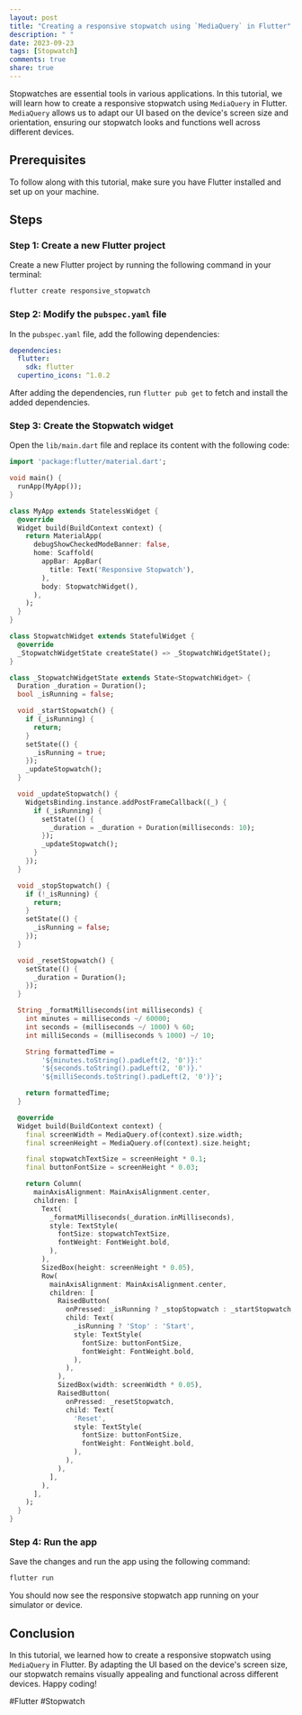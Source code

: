 ```yaml
---
layout: post
title: "Creating a responsive stopwatch using `MediaQuery` in Flutter"
description: " "
date: 2023-09-23
tags: [Stopwatch]
comments: true
share: true
---
```


Stopwatches are essential tools in various applications. In this tutorial, we will learn how to create a responsive stopwatch using `MediaQuery` in Flutter. `MediaQuery` allows us to adapt our UI based on the device's screen size and orientation, ensuring our stopwatch looks and functions well across different devices.

## Prerequisites

To follow along with this tutorial, make sure you have Flutter installed and set up on your machine.

## Steps

### Step 1: Create a new Flutter project

Create a new Flutter project by running the following command in your terminal:

```dart
flutter create responsive_stopwatch
```

### Step 2: Modify the `pubspec.yaml` file

In the `pubspec.yaml` file, add the following dependencies:

```yaml
dependencies:
  flutter:
    sdk: flutter
  cupertino_icons: ^1.0.2
```

After adding the dependencies, run `flutter pub get` to fetch and install the added dependencies.

### Step 3: Create the Stopwatch widget

Open the `lib/main.dart` file and replace its content with the following code:

```dart
import 'package:flutter/material.dart';

void main() {
  runApp(MyApp());
}

class MyApp extends StatelessWidget {
  @override
  Widget build(BuildContext context) {
    return MaterialApp(
      debugShowCheckedModeBanner: false,
      home: Scaffold(
        appBar: AppBar(
          title: Text('Responsive Stopwatch'),
        ),
        body: StopwatchWidget(),
      ),
    );
  }
}

class StopwatchWidget extends StatefulWidget {
  @override
  _StopwatchWidgetState createState() => _StopwatchWidgetState();
}

class _StopwatchWidgetState extends State<StopwatchWidget> {
  Duration _duration = Duration();
  bool _isRunning = false;

  void _startStopwatch() {
    if (_isRunning) {
      return;
    }
    setState(() {
      _isRunning = true;
    });
    _updateStopwatch();
  }

  void _updateStopwatch() {
    WidgetsBinding.instance.addPostFrameCallback((_) {
      if (_isRunning) {
        setState(() {
          _duration = _duration + Duration(milliseconds: 10);
        });
        _updateStopwatch();
      }
    });
  }

  void _stopStopwatch() {
    if (!_isRunning) {
      return;
    }
    setState(() {
      _isRunning = false;
    });
  }

  void _resetStopwatch() {
    setState(() {
      _duration = Duration();
    });
  }

  String _formatMilliseconds(int milliseconds) {
    int minutes = milliseconds ~/ 60000;
    int seconds = (milliseconds ~/ 1000) % 60;
    int milliSeconds = (milliseconds % 1000) ~/ 10;

    String formattedTime =
        '${minutes.toString().padLeft(2, '0')}:'
        '${seconds.toString().padLeft(2, '0')}.'
        '${milliSeconds.toString().padLeft(2, '0')}';

    return formattedTime;
  }

  @override
  Widget build(BuildContext context) {
    final screenWidth = MediaQuery.of(context).size.width;
    final screenHeight = MediaQuery.of(context).size.height;

    final stopwatchTextSize = screenHeight * 0.1;
    final buttonFontSize = screenHeight * 0.03;

    return Column(
      mainAxisAlignment: MainAxisAlignment.center,
      children: [
        Text(
          _formatMilliseconds(_duration.inMilliseconds),
          style: TextStyle(
            fontSize: stopwatchTextSize,
            fontWeight: FontWeight.bold,
          ),
        ),
        SizedBox(height: screenHeight * 0.05),
        Row(
          mainAxisAlignment: MainAxisAlignment.center,
          children: [
            RaisedButton(
              onPressed: _isRunning ? _stopStopwatch : _startStopwatch,
              child: Text(
                _isRunning ? 'Stop' : 'Start',
                style: TextStyle(
                  fontSize: buttonFontSize,
                  fontWeight: FontWeight.bold,
                ),
              ),
            ),
            SizedBox(width: screenWidth * 0.05),
            RaisedButton(
              onPressed: _resetStopwatch,
              child: Text(
                'Reset',
                style: TextStyle(
                  fontSize: buttonFontSize,
                  fontWeight: FontWeight.bold,
                ),
              ),
            ),
          ],
        ),
      ],
    );
  }
}
```

### Step 4: Run the app

Save the changes and run the app using the following command:

```dart
flutter run
```

You should now see the responsive stopwatch app running on your simulator or device.

## Conclusion

In this tutorial, we learned how to create a responsive stopwatch using `MediaQuery` in Flutter. By adapting the UI based on the device's screen size, our stopwatch remains visually appealing and functional across different devices. Happy coding!

#Flutter #Stopwatch